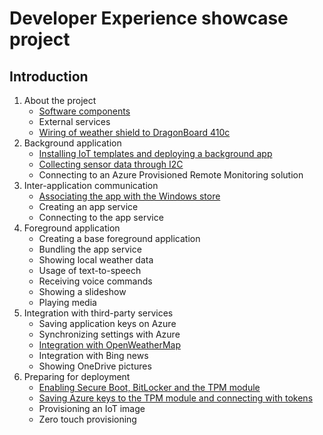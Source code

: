 # Developer Experience showcase project

## Introduction

1. About the project
    * [Software components](SoftwareComponents.md)
    * External services
    * [Wiring of weather shield to DragonBoard 410c](Wiring/README.md)
2. Background application
    * [Installing IoT templates and deploying a background app](Background/Installation/README.md)
    * [Collecting sensor data through I2C](Background/Sensing/README.md)
    * Connecting to an Azure Provisioned Remote Monitoring solution
3. Inter-application communication
    * [Associating the app with the Windows store](StoreDeployment/README.md)
    * Creating an app service
    * Connecting to the app service
4. Foreground application
    * Creating a base foreground application
    * Bundling the app service
    * Showing local weather data
    * Usage of text-to-speech
    * Receiving voice commands
    * Showing a slideshow
    * Playing media
5. Integration with third-party services
    * Saving application keys on Azure
    * Synchronizing settings with Azure
    * [Integration with OpenWeatherMap](OpenWeatherMapsIntegration.md)
    * Integration with Bing news
    * Showing OneDrive pictures
6. Preparing for deployment
    * [Enabling Secure Boot, BitLocker and the TPM module](Security/README.md)
    * [Saving Azure keys to the TPM module and connecting with tokens](Security/TPM/README.md)
    * Provisioning an IoT image
    * Zero touch provisioning
